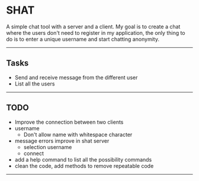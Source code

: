 # SHAT

A simple chat tool with a server and a client.
My goal is to create a chat where the users don't need to register in my application, the only thing to do is to enter a unique username and start chatting anonymity.

******

## Tasks

* Send and receive message from the different user
* List all the users

******

## TODO

* Improve the connection between two clients
* username
  * Don't allow name with whitespace character
* message errors improve in shat server
  * selection username
  * connect
* add a help command to list all the possibility commands
* clean the code, add methods to remove repeatable code

******
